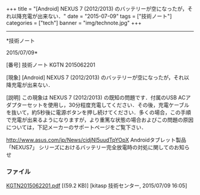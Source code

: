 ﻿+++
title = "[Android] NEXUS 7 (2012/2013) のバッテリーが空になったが，それ以降充電が出来ない．"
date = "2015-07-09"
tags = ["技術ノート"]
categories = ["tech"]
banner = "img/technote.jpg"
+++

-----------------------------------------------------------------------------------------------------------------------------

*技術ノート

2015/07/09*


[番号]
技術ノート KGTN 2015062201

[現象]
[Android] NEXUS 7 (2012/2013)
のバッテリーが空になったが，それ以降充電が出来ない．

[説明]
この現象は NEXUS 7 (2012/2013) の既知の問題です．付属のUSB
ACアダプターセットを使用し，30分程度充電してください．その後，充電ケーブルを抜いて，約5秒後に電源ボタンを押し続けてください．多くの場合，この手順で充電が出来るようになりますが，より重篤な状態の場合およびこの問題の原因については，下記メーカーのサポートページをご覧下さい．

<http://www.asus.com/jp/News/cidjNI5uudTpYOpX>
Androidタブレット製品 「NEXUS7」
シリーズにおけるバッテリー完全放電時の対処に関してのお知らせ


### ファイル

 
 


[KGTN2015062201.pdf](http://techreport.kitasp.net/attachments/download/2145/KGTN2015062201.pdf)
 [(59.2 KB)] [kitasp 技術センター, 2015/07/09
16:05]


 


 

